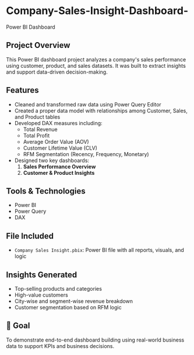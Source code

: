 # Company-Sales-Insight-Dashboard-
Power BI Dashboard 
##  Project Overview
This Power BI dashboard project analyzes a company's sales performance using customer, product, and sales datasets. It was built to extract insights and support data-driven decision-making.
##  Features
- Cleaned and transformed raw data using Power Query Editor
- Created a proper data model with relationships among Customer, Sales, and Product tables
- Developed DAX measures including:
  - Total Revenue
  - Total Profit
  - Average Order Value (AOV)
  - Customer Lifetime Value (CLV)
  - RFM Segmentation (Recency, Frequency, Monetary)
- Designed two key dashboards:
  1. **Sales Performance Overview**
  2. **Customer & Product Insights**
##  Tools & Technologies
- Power BI
- Power Query
- DAX
## File Included
- `Company Sales Insight.pbix`: Power BI file with all reports, visuals, and logic
##  Insights Generated
- Top-selling products and categories
- High-value customers
- City-wise and segment-wise revenue breakdown
- Customer segmentation based on RFM logic
## 🎯 Goal
To demonstrate end-to-end dashboard building using real-world business data to support KPIs and business decisions.
